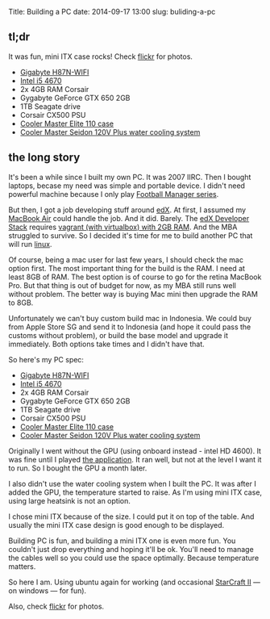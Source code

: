 Title: Building a PC
date: 2014-09-17 13:00
slug: buliding-a-pc

## tl;dr

It was fun, mini ITX case rocks! Check [flickr][flickrset] for photos.

- [Gigabyte H87N-WIFI][motherboard]
- [Intel i5 4670][cpu]
- 2x 4GB RAM Corsair
- Gygabyte GeForce GTX 650 2GB
- 1TB Seagate drive
- Corsair CX500 PSU
- [Cooler Master Elite 110 case][pccase]
- [Cooler Master Seidon 120V Plus water cooling system][cooling]

## the long story

It's been a while since I built my own PC. It was 2007 IIRC. Then I bought laptops,
becase my need was simple and portable device. I didn't need powerful machine
because I only play [Football Manager series][fm series].

[fm series]: http://en.wikipedia.org/wiki/Football_Manager
[flickrset]: https://www.flickr.com/photos/kriwil/sets/72157647683968811/

But then, I got a job developing stuff around [edX][]. At first, I assumed my
[MacBook Air][mba] could handle the job. And it did. Barely. The [edX Developer Stack][eds]
requires [vagrant (with virtualbox) with 2GB RAM][vagrantfile]. And the MBA struggled
to survive. So I decided it's time for me to build another PC that will run
[linux][ubuntu].

[edX]: http://code.edx.org/
[mba]: http://www.everymac.com/systems/apple/macbook-air/specs/macbook-air-core-i5-1.7-13-mid-2011-specs.html
[eds]: https://github.com/edx/configuration/wiki/edX-Developer-Stack
[vagrantfile]: https://github.com/edx/configuration/blob/release-johnnycake/vagrant/release/devstack/Vagrantfile#L8
[ubuntu]: http://www.ubuntu.com

Of course, being a mac user for last few years, I should check the mac option first.
The most important thing for the build is the RAM. I need at least 8GB of RAM.
The best option is of course to go for the retina MacBook Pro. But that thing
is out of budget for now, as my MBA still runs well without problem. The better way
is buying Mac mini then upgrade the RAM to 8GB.

Unfortunately we can't buy custom build mac in Indonesia.
We could buy from Apple Store SG and send it to Indonesia
(and hope it could pass the customs without problem), or build the base model and
upgrade it immediately. Both options take times and I didn't have that.

So here's my PC spec:

- [Gigabyte H87N-WIFI][motherboard]
- [Intel i5 4670][cpu]
- 2x 4GB RAM Corsair
- Gygabyte GeForce GTX 650 2GB
- 1TB Seagate drive
- Corsair CX500 PSU
- [Cooler Master Elite 110 case][pccase]
- [Cooler Master Seidon 120V Plus water cooling system][cooling]

[motherboard]: http://www.gigabyte.us/products/product-page.aspx?pid=4601#ov
[cpu]: http://ark.intel.com/id/products/75047/Intel-Core-i5-4670-Processor-6M-Cache-up-to-3_80-GHz
[pccase]: http://www.coolermaster.com/case/mini-itx-elite-series/elite110/
[cooling]: http://www.coolermaster.com/cooling/cpu-air-cooler/seidon-120v-plus/

Originally I went without the GPU (using onboard instead - intel HD 4600).
It was fine until I played [the application][labster]. It ran well, but not at
the level I want it to run. So I bought the GPU a month later.

I also didn't use the water cooling system when I built the PC. It was after
I added the GPU, the temperature started to raise. As I'm using mini ITX case,
using large heatsink is not an option.

I chose mini ITX because of the size. I could put it on top of the table. And
usually the mini ITX case design is good enough to be displayed.

Building PC is fun, and building a mini ITX one is even more fun. You couldn't
just drop everything and hoping it'll be ok. You'll need to manage the cables
well so you could use the space optimally. Because temperature matters.

[labster]: http://www.labster.com/
[sc2]: http://us.battle.net/sc2/en/

So here I am. Using ubuntu again for working (and occasional
[StarCraft II][sc2] &mdash; on windows &mdash; for fun).

Also, check [flickr][flickrset] for photos.
